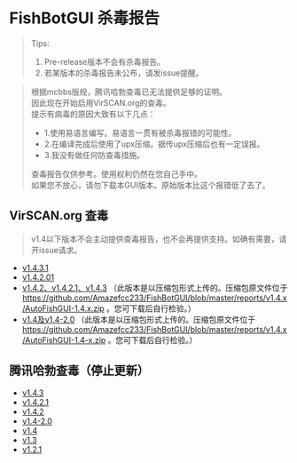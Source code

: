 # FishBotGUI 杀毒报告

>Tips:
>1. Pre-release版本不会有杀毒报告。
>2. 若某版本的杀毒报告未公布，请发issue提醒。
  
>根据mcbbs版规，腾讯哈勃查毒已无法提供足够的证明。  
>因此现在开始启用VirSCAN.org的查毒。  
>提示有病毒的原因大致有以下几点：  
> - 1.使用易语言编写。易语言一贯有被杀毒报错的可能性。  
> - 2.在编译完成后使用了upx压缩。据传upx压缩后也有一定误报。  
> - 3.我没有做任何防查毒措施。
> 
>查毒报告仅供参考。使用权利仍然在您自己手中。  
>如果您不放心，请勿下载本GUI版本。原始版本比这个报错低了去了。  

## VirSCAN.org 查毒
>v1.4以下版本不会主动提供查毒报告，也不会再提供支持。如确有需要，请开issue请求。

 - [v1.4.3.1](https://r.virscan.org/language/zh-cn/report/a1b458d075d24432c82d28b0ed1ac373)
 - [v1.4.2.01](https://r.virscan.org/language/zh-cn/report/78e1d48ffa9dac680cbc17d9241506c4)
 - [v1.4.2、v1.4.2.1、v1.4.3](https://r.virscan.org/language/zh-cn/report/8432d7e1948798db4a343792e8da3aaa)
  （此版本是以压缩包形式上传的。压缩包原文件位于 https://github.com/Amazefcc233/FishBotGUI/blob/master/reports/v1.4.x/AutoFishGUI-1.4.x.zip 。您可下载后自行检验。）
 - [v1.4及v1.4-2.0](https://r.virscan.org/language/zh-cn/report/8d1ebeaa90c5aff5a316b3a9fd53e767)
  （此版本是以压缩包形式上传的。压缩包原文件位于 https://github.com/Amazefcc233/FishBotGUI/blob/master/reports/v1.4.x/AutoFishGUI-1.4-x.zip 。您可下载后自行检验。）

## 腾讯哈勃查毒（停止更新）
 - [v1.4.3](https://habo.qq.com/file/showdetail?pk=ADcGZF1rB2UIOls5U2s)
 - [v1.4.2.1](https://habo.qq.com/file/showdetail?pk=ADcGZF1pB2EIOFs6U2E)
 - [v1.4.2](https://habo.qq.com/file/showdetail?pk=ADcGZF1tB2AIPVs8U2c)
 - [v1.4-2.0](https://habo.qq.com/file/showdetail?pk=ADcGZ11oB2QIO1s6U2I)
 - [v1.4](https://habo.qq.com/file/showdetail?pk=ADcGZ11oB2UIPFs5U2U)
 - [v1.3](https://habo.qq.com/file/showdetail?pk=ADcGZ11pB28IPVs9U2A)
 - [v1.2.1](https://habo.qq.com/file/showdetail?pk=ADcGZ11uB24IPFs5U2c)
